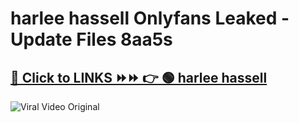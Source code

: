 
 # harlee hassell Onlyfans Leaked - Update Files 8aa5s

## <h2><a href="https://clipsfans.com/harlee_hassell&ref=git">🔗 Click to LINKS ⏩⏩ 👉 🟢 harlee hassell </a></h2>

<a href="https://clipsfans.com/harlee_hassell&ref=git" rel="nofollow" data-target="animated-image.originalLink"><img src="https://i.ibb.co.com/xMMVF88/686577567.gif" alt="Viral Video Original" style="max-width: 100%; display: inline-block;" data-target="animated-image.originalImage"></a>

